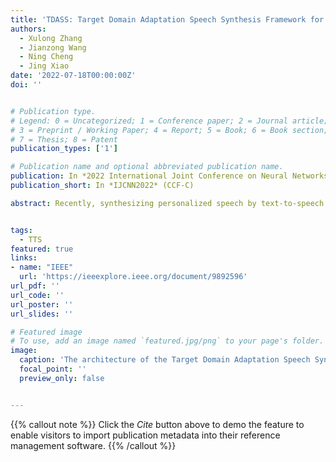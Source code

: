 ```yaml
---
title: 'TDASS: Target Domain Adaptation Speech Synthesis Framework for Multi-speaker Low-Resource TTS'
authors:
  - Xulong Zhang
  - Jianzong Wang
  - Ning Cheng
  - Jing Xiao
date: '2022-07-18T00:00:00Z'
doi: ''


# Publication type.
# Legend: 0 = Uncategorized; 1 = Conference paper; 2 = Journal article;
# 3 = Preprint / Working Paper; 4 = Report; 5 = Book; 6 = Book section;
# 7 = Thesis; 8 = Patent
publication_types: ['1']

# Publication name and optional abbreviated publication name.
publication: In *2022 International Joint Conference on Neural Networks*
publication_short: In *IJCNN2022* (CCF-C)

abstract: Recently, synthesizing personalized speech by text-to-speech (TTS) application is highly demanded. But the previous TTS models require a mass of target speaker speeches for training. It is a high-cost task, and hard to record lots of utterances from the target speaker. Data augmentation of the speeches is a solution but leads to the low-quality synthesis speech problem. Some multi-speaker TTS models are proposed to address the issue. But the quantity of utterances of each speaker imbalance leads to the voice similarity problem. We propose the Target Domain Adaptation Speech Synthesis Network (TDASS) to address these issues. Based on the backbone of the Tacotron2 model, which is the high-quality TTS model, TDASS introduces a self-interested classifier for reducing the non-target influence. Besides, a special gradient reversal layer with different operations for target and non-target is added to the classifier. We evaluate the model on a Chinese speech corpus, the experiments show the proposed method outperforms the baseline method in terms of voice quality and voice similarity.


tags:
  - TTS
featured: true
links:
- name: "IEEE"
  url: 'https://ieeexplore.ieee.org/document/9892596'
url_pdf: ''
url_code: ''
url_poster: ''
url_slides: ''

# Featured image
# To use, add an image named `featured.jpg/png` to your page's folder.
image:
  caption: 'The architecture of the Target Domain Adaptation Speech Synthesis Network (TDASS)'
  focal_point: ''
  preview_only: false


---
```


{{% callout note %}}
Click the _Cite_ button above to demo the feature to enable visitors to import publication metadata into their reference management software.
{{% /callout %}}

